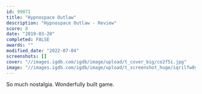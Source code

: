 ```yaml
---
id: 99071
title: "Hypnospace Outlaw"
description: "Hypnospace Outlaw - Review"
score: 8
date: "2019-03-20"
completed: FALSE
awards: ""
modified_date: "2022-07-04"
screenshots: []
cover: "//images.igdb.com/igdb/image/upload/t_cover_big/co2f5i.jpg"
image: "//images.igdb.com/igdb/image/upload/t_screenshot_huge/iqrilfw8yqhgecxkyr61.jpg"
---
```

So much nostalgia. Wonderfully built game.